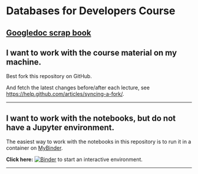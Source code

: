 # Databases for Developers Course



## [Googledoc scrap book](https://docs.google.com/document/d/1c8W921VuAG5FaQJuMjIn6JSdAuYiA2eBQxrKk-YYXVs/edit?usp=sharing)

## I want to work with the course material on my machine.

Best fork this repository on GitHub.

And fetch the latest changes before/after each lecture, see https://help.github.com/articles/syncing-a-fork/.

-------------------


## I want to work with the notebooks, but do not have a Jupyter environment.

The easiest way to work with the notebooks in this repository is to run it in a container on [MyBinder](https://mybinder.org).

**Click here:** [![Binder](https://mybinder.org/badge.svg)](https://mybinder.org/v2/gh/datsoftlyngby/soft2018spring-databases-teaching-material/master) to start an interactive environment.

-------------------


